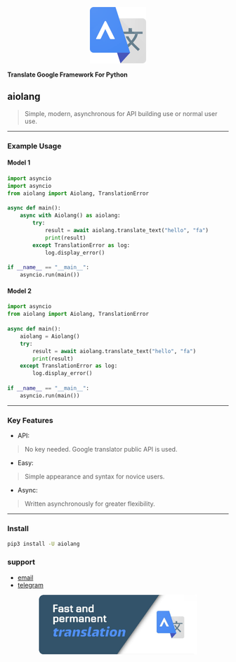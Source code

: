 <p align="center">
<img src="https://raw.githubusercontent.com/S5W1n72/aiolang/refs/heads/main/icon.png" alt="icon" width="128">
<br>

<b> Translate Google Framework For Python</b>
</p>

## aiolang

> Simple, modern, asynchronous for API building use or normal user use.

---

### Example Usage
#### Model 1
```python
import asyncio
import asyncio
from aiolang import Aiolang, TranslationError

async def main():
    async with Aiolang() as aiolang:
        try:
            result = await aiolang.translate_text("hello", "fa")
            print(result)
        except TranslationError as log:
            log.display_error()

if __name__ == "__main__":
    asyncio.run(main())
```
#### Model 2
```python
import asyncio
from aiolang import Aiolang, TranslationError

async def main():
    aiolang = Aiolang()
    try:
        result = await aiolang.translate_text("hello", "fa")
        print(result)
    except TranslationError as log:
        log.display_error()

if __name__ == "__main__":
    asyncio.run(main())
```
---

### Key Features

- API:
>No key needed. Google translator public API is used.

- Easy:
>Simple appearance and syntax for novice users.

- Async:
>Written asynchronously for greater flexibility.

---

### Install

```bash
pip3 install -U aiolang
```

### support
- [email](mailto:aiolang.python@gmail.com)
- [telegram](https://t.me/aiolang)

<p align="center">
<img src="https://raw.githubusercontent.com/S5W1n72/aiolang/refs/heads/main/cover.png" alt="cover", width="360">
</p>
